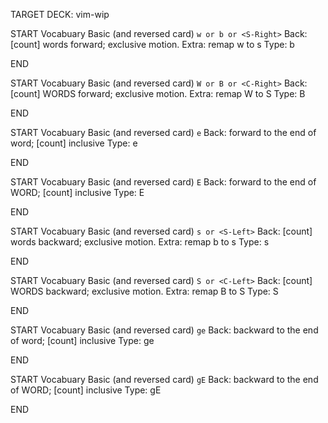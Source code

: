 TARGET DECK: vim-wip

START
Vocabuary Basic (and reversed card)
`w or b or <S-Right>`
Back: [count] words forward; exclusive motion.
Extra: remap w to s
Type: b
<!--ID: 1639536764471-->
END

START
Vocabuary Basic (and reversed card)
`W or B or <C-Right>`
Back: [count] WORDS forward; exclusive motion.
Extra: remap W to S
Type: B
<!--ID: 1639536764489-->
END

START
Vocabuary Basic (and reversed card)
`e`
Back: forward to the end of word; [count] inclusive
Type: e
<!--ID: 1639536764494-->
END

START
Vocabuary Basic (and reversed card)
`E`
Back: forward to the end of WORD; [count] inclusive
Type: E
<!--ID: 1639536764499-->
END

START
Vocabuary Basic (and reversed card)
`s or <S-Left>`
Back: [count] words backward; exclusive motion.
Extra: remap b to s
Type: s
<!--ID: 1639536764503-->
END

START
Vocabuary Basic (and reversed card)
`S or <C-Left>`
Back: [count] WORDS backward; exclusive motion.
Extra: remap B to S
Type: S
<!--ID: 1639536764508-->
END

START
Vocabuary Basic (and reversed card)
`ge`
Back: backward to the end of word; [count] inclusive
Type: ge
<!--ID: 1639536764513-->
END

START
Vocabuary Basic (and reversed card)
`gE`
Back: backward to the end of WORD; [count] inclusive
Type: gE
<!--ID: 1639536764516-->
END
